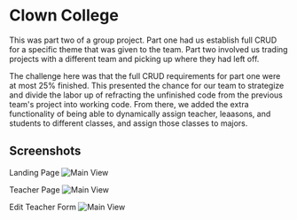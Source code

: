 # Clown College
This was part two of a group project.  Part one had us establish full CRUD for a specific theme that was given to the team.  Part two involved us trading projects with a different team and picking up where they had left off.

The challenge here was that the full CRUD requirements for part one were at most 25% finished.  This presented the chance for our team to strategize and divide the labor up of refracting the unfinished code from the previous team's project into working code.  From there, we added the extra functionality of being able to dynamically assign teacher, leaasons, and students to different classes, and assign those classes to majors.

## Screenshots
Landing Page
![Main View]()

Teacher Page
![Main View]()

Edit Teacher Form
![Main View]()
